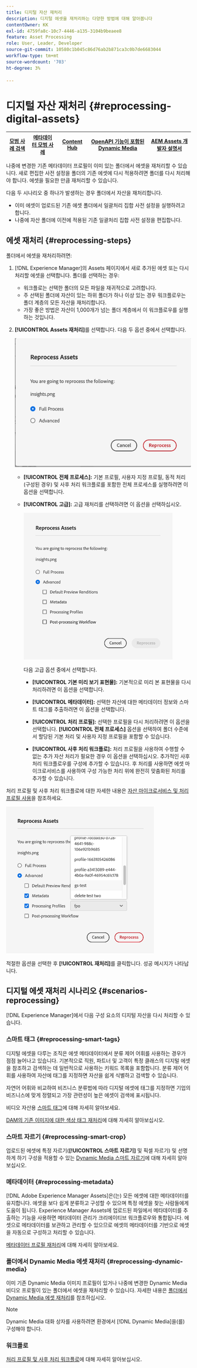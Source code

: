 ```yaml
---
title: 디지털 자산 재처리
description: 디지털 에셋을 재처리하는 다양한 방법에 대해 알아봅니다
contentOwner: KK
exl-id: 4759fa8c-10c7-4446-a135-3104b9beaee8
feature: Asset Processing
role: User, Leader, Developer
source-git-commit: 10580c1b045c86d76ab2b871ca3c0b7de6683044
workflow-type: tm+mt
source-wordcount: '703'
ht-degree: 3%

---
```


# 디지털 자산 재처리 {#reprocessing-digital-assets}

| [모범 사례 검색](/help/assets/search-best-practices.md) | [메타데이터 모범 사례](/help/assets/metadata-best-practices.md) | [Content Hub](/help/assets/product-overview.md) | [OpenAPI 기능이 포함된 Dynamic Media](/help/assets/dynamic-media-open-apis-overview.md) | [AEM Assets 개발자 설명서](https://developer.adobe.com/experience-cloud/experience-manager-apis/) |
| ------------- | --------------------------- |---------|----|-----|

나중에 변경한 기존 메타데이터 프로필이 이미 있는 폴더에서 에셋을 재처리할 수 있습니다. 새로 편집한 사전 설정을 폴더의 기존 에셋에 다시 적용하려면 폴더를 다시 처리해야 합니다. 에셋을 필요한 만큼 재처리할 수 있습니다.

다음 두 시나리오 중 하나가 발생하는 경우 폴더에서 자산을 재처리합니다.

* 이미 에셋이 업로드된 기존 에셋 폴더에서 일괄처리 집합 사전 설정을 실행하려고 합니다.
* 나중에 자산 폴더에 이전에 적용된 기존 일괄처리 집합 사전 설정을 편집합니다.

## 에셋 재처리 {#reprocessing-steps}

폴더에서 에셋을 재처리하려면:

1. [!DNL Experience Manager]의 Assets 페이지에서 새로 추가된 에셋 또는 다시 처리할 에셋을 선택합니다.
폴더를 선택하는 경우:

   * 워크플로는 선택한 폴더의 모든 파일을 재귀적으로 고려합니다.
   * 주 선택된 폴더에 자산이 있는 하위 폴더가 하나 이상 있는 경우 워크플로우는 폴더 계층의 모든 자산을 재처리합니다.
   * 가장 좋은 방법은 자산이 1,000개가 넘는 폴더 계층에서 이 워크플로우를 실행하는 것입니다.

1. **[!UICONTROL Assets 재처리]**&#x200B;를 선택합니다. 다음 두 옵션 중에서 선택합니다.

   ![Assets 옵션 재처리](assets/reprocessing-assets-options.png)

   * **[!UICONTROL 전체 프로세스]:** 기본 프로필, 사용자 지정 프로필, 동적 처리(구성된 경우) 및 사후 처리 워크플로를 포함한 전체 프로세스를 실행하려면 이 옵션을 선택합니다.
   * **[!UICONTROL 고급]:** 고급 재처리를 선택하려면 이 옵션을 선택하십시오.

     ![고급 Assets 재처리 옵션](assets/reprocessing-assets-options-advanced.png)

     다음 고급 옵션 중에서 선택합니다.

      * **[!UICONTROL 기본 미리 보기 표현물]:** 기본적으로 미리 본 표현물을 다시 처리하려면 이 옵션을 선택합니다.

      * **[!UICONTROL 메타데이터]:** 선택한 자산에 대한 메타데이터 정보와 스마트 태그를 추출하려면 이 옵션을 선택합니다.

      * **[!UICONTROL 처리 프로필]:** 선택한 프로필을 다시 처리하려면 이 옵션을 선택합니다. **[!UICONTROL 전체 프로세스]** 옵션을 선택하여 폴더 수준에서 할당된 기본 처리 및 사용자 지정 프로필을 포함할 수 있습니다.
        <!--When assets are uploaded to a folder, [!DNL Experience Manager] checks the containing folder's properties for a processing profile. If none is applied, a parent folder in the hierarchy is checked for a processing profile to apply.-->

      * **[!UICONTROL 사후 처리 워크플로]:** 처리 프로필을 사용하여 수행할 수 없는 추가 자산 처리가 필요한 경우 이 옵션을 선택하십시오. 추가적인 사후 처리 워크플로우를 구성에 추가할 수 있습니다. 후 처리를 사용하면 에셋 마이크로서비스를 사용하여 구성 가능한 처리 위에 완전히 맞춤화된 처리를 추가할 수 있습니다.

처리 프로필 및 사후 처리 워크플로에 대한 자세한 내용은 [자산 마이크로서비스 및 처리 프로필 사용](https://experienceleague.adobe.com/docs/experience-manager-cloud-service/content/assets/manage/asset-microservices-configure-and-use.html?lang=en)을 참조하세요.

![고급 Assets 재처리 옵션2](assets/reprocessing-assets-options-advanced-2.png)

적절한 옵션을 선택한 후 **[!UICONTROL 재처리]**&#x200B;를 클릭합니다. 성공 메시지가 나타납니다.

## 디지털 에셋 재처리 시나리오 {#scenarios-reprocessing}

[!DNL Experience Manager]에서 다음 구성 요소의 디지털 자산을 다시 처리할 수 있습니다.

### 스마트 태그 {#reprocessing-smart-tags}

디지털 에셋을 다루는 조직은 에셋 메타데이터에서 분류 제어 어휘를 사용하는 경우가 점점 늘어나고 있습니다. 기본적으로 직원, 파트너 및 고객이 특정 클래스의 디지털 에셋을 참조하고 검색하는 데 일반적으로 사용하는 키워드 목록을 포함합니다. 분류 제어 어휘를 사용하여 자산에 태그를 지정하면 자산을 쉽게 식별하고 검색할 수 있습니다.

자연어 어휘와 비교하여 비즈니스 분류법에 따라 디지털 에셋에 태그를 지정하면 기업의 비즈니스에 맞게 정렬되고 가장 관련성이 높은 에셋이 검색에 표시됩니다.

비디오 자산용 [스마트 태그](https://experienceleague.adobe.com/docs/experience-manager-cloud-service/content/assets/manage/smart-tags-video-assets.html?lang=en)에 대해 자세히 알아보세요.

[DAM의 기존 이미지에 대한 색상 태그 재처리](https://experienceleague.adobe.com/docs/experience-manager-cloud-service/content/assets/manage/color-tag-images.html?lang=en#color-tags-existing-images)에 대해 자세히 알아보십시오.

### 스마트 자르기 {#reprocessing-smart-crop}

업로드된 에셋에 특정 자르기(**[!UICONTROL 스마트 자르기]** 및 픽셀 자르기) 및 선명하게 하기 구성을 적용할 수 있는 [Dynamic Media 스마트 자르기](https://experienceleague.adobe.com/docs/experience-manager-cloud-service/content/assets/dynamicmedia/image-profiles.html?lang=en)에 대해 자세히 알아보십시오.

### 메타데이터 {#reprocessing-metadata}

[!DNL Adobe Experience Manager Assets]은(는) 모든 에셋에 대한 메타데이터를 유지합니다. 에셋을 보다 쉽게 분류하고 구성할 수 있으며 특정 에셋을 찾는 사람들에게 도움이 됩니다. Experience Manager Assets에 업로드된 파일에서 메타데이터를 추출하는 기능을 사용하면 메타데이터 관리가 크리에이티브 워크플로우와 통합됩니다. 에셋으로 메타데이터를 보관하고 관리할 수 있으므로 에셋의 메타데이터를 기반으로 에셋을 자동으로 구성하고 처리할 수 있습니다.

[메타데이터 프로필 재처리](https://experienceleague.adobe.com/docs/experience-manager-cloud-service/content/assets/manage/metadata-profiles.html?lang=en)에 대해 자세히 알아보세요.

### 폴더에서 Dynamic Media 에셋 재처리 {#reprocessing-dynamic-media}

이미 기존 Dynamic Media 이미지 프로필이 있거나 나중에 변경한 Dynamic Media 비디오 프로필이 있는 폴더에서 에셋을 재처리할 수 있습니다. 자세한 내용은 [폴더에서 Dynamic Media 에셋 재처리](https://experienceleague.adobe.com/docs/experience-manager-cloud-service/content/assets/admin/about-image-video-profiles.html?lang=en)를 참조하십시오.

>[!NOTE]
>
>Dynamic Media 대화 상자를 사용하려면 환경에서 [!DNL Dynamic Media]을(를) 구성해야 합니다.
>

### 워크플로

[처리 프로필 및 사후 처리 워크플로](https://experienceleague.adobe.com/docs/experience-manager-cloud-service/content/assets/manage/asset-microservices-configure-and-use.html?lang=en)에 대해 자세히 알아보십시오.
